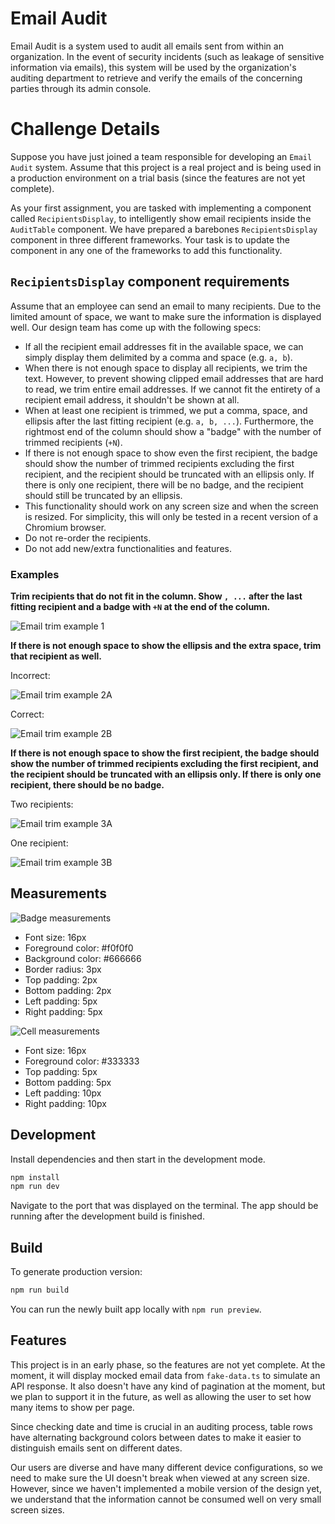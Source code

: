 # Email Audit

Email Audit is a system used to audit all emails sent from within an organization. In the event of security incidents (such as leakage of sensitive information via emails), this system will be used by the organization's auditing department to retrieve and verify the emails of the concerning parties through its admin console.

# Challenge Details

Suppose you have just joined a team responsible for developing an `Email Audit` system. Assume that this project is a real project and is being used in a production
environment on a trial basis (since the features are not yet complete).

As your first assignment, you are tasked with implementing a component called `RecipientsDisplay`, to intelligently show email recipients inside the `AuditTable` component. We have prepared a barebones `RecipientsDisplay` component in three different frameworks. Your task is to update the component in any one of the frameworks to add this functionality.

## `RecipientsDisplay` component requirements

Assume that an employee can send an email to many recipients. Due to the limited amount of space, we want to make sure the information is displayed well. Our design team has come up with the following specs:

- If all the recipient email addresses fit in the available space, we can simply display them delimited by a comma and space (e.g. `a, b`).
- When there is not enough space to display all recipients, we trim the text. However, to prevent showing clipped email addresses that are hard to read, we trim entire email addresses. If we cannot fit the entirety of a recipient email address, it shouldn't be shown at all.
- When at least one recipient is trimmed, we put a comma, space, and ellipsis after the last fitting recipient (e.g. `a, b, ...`). Furthermore, the rightmost end of the column should show a "badge" with the number of trimmed recipients (`+N`).
- If there is not enough space to show even the first recipient, the badge should show the number of trimmed recipients excluding the first recipient, and the recipient should be truncated with an ellipsis only. If there is only one recipient, there will be no badge, and the recipient should still be truncated by an ellipsis.
- This functionality should work on any screen size and when the screen is resized. For simplicity, this will only be tested in a recent version of a Chromium browser.
- Do not re-order the recipients.
- Do not add new/extra functionalities and features.

### Examples

**Trim recipients that do not fit in the column. Show `, ...` after the last fitting recipient and a badge with `+N` at the end of the column.**

![Email trim example 1](Email%20trim%20example%201.svg)

**If there is not enough space to show the ellipsis and the extra space, trim that recipient as well.**

Incorrect:

![Email trim example 2A](Email%20trim%20example%202A.svg)

Correct:

![Email trim example 2B](Email%20trim%20example%202B.svg)

**If there is not enough space to show the first recipient, the badge should show the number of trimmed recipients excluding the first recipient, and the recipient should be truncated with an ellipsis only. If there is only one recipient, there should be no badge.**

Two recipients:

![Email trim example 3A](Email%20trim%20example%203A.svg)

One recipient:

![Email trim example 3B](Email%20trim%20example%203B.svg)

## Measurements

![Badge measurements](Badge%20measurements.png)

- Font size: 16px
- Foreground color: #f0f0f0
- Background color: #666666
- Border radius: 3px
- Top padding: 2px
- Bottom padding: 2px
- Left padding: 5px
- Right padding: 5px

![Cell measurements](Cell%20measurements.png)

- Font size: 16px
- Foreground color: #333333
- Top padding: 5px
- Bottom padding: 5px
- Left padding: 10px
- Right padding: 10px


## Development

Install dependencies and then start in the development mode.

```bash
npm install
npm run dev
```

Navigate to the port that was displayed on the terminal. The app should be running after the development build is finished.

## Build

To generate production version:

```bash
npm run build
```

You can run the newly built app locally with `npm run preview`.

## Features

This project is in an early phase, so the features are not yet complete. At the moment, it will display mocked email data from `fake-data.ts` to simulate an API response. It also doesn't have any kind of pagination at the moment, but we plan to support it in the future, as well as allowing the user to set how many items to show per page.

Since checking date and time is crucial in an auditing process, table rows have alternating background colors between dates to make it easier to distinguish emails sent on different dates.

Our users are diverse and have many different device configurations, so we need to make sure the UI doesn't break when viewed at any screen size. However, since we haven't implemented a mobile version of the design yet, we understand that the information cannot be consumed well on very small screen sizes.
